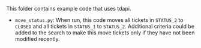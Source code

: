 This folder contains example code that uses tdapi.

* `move_status.py`: When run, this code moves all tickets in `STATUS_2` to `CLOSED`
  and all tickets in `STATUS_1` to `STATUS_2`. Additional criteria could be added to
  the search to make this move tickets only if they have not been modified recently.
